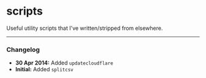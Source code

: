 scripts
=======

Useful utility scripts that I've written/stripped from elsewhere.

---

### Changelog

* __30 Apr 2014:__ Added `updatecloudflare`
* __Initial:__ Added `splitcsv`
